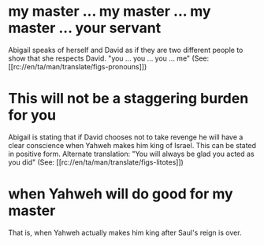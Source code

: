 # my master ... my master ... my master ... your servant

Abigail speaks of herself and David as if they are two different people to show that she respects David. "you ... you ... you ... me" (See: [[rc://en/ta/man/translate/figs-pronouns]])

# This will not be a staggering burden for you

Abigail is stating that if David chooses not to take revenge he will have a clear conscience when Yahweh makes him king of Israel. This can be stated in positive form. Alternate translation: "You will always be glad you acted as you did" (See: [[rc://en/ta/man/translate/figs-litotes]])

# when Yahweh will do good for my master

That is, when Yahweh actually makes him king after Saul's reign is over.

